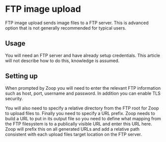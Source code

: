 # FTP image upload

FTP image upload sends image files to a FTP server. This is advanced option that is not generally recommended for typical users.

## Usage

You will need an FTP server and have already setup credentials. This article will not describe how to do this, knowledge is assumed.

## Setting up

When prompted by Zoop you will need to enter the relevant FTP information such as host, port, username and password. In addition you can enable TLS security.

You will also need to specify a relative directory from the FTP root for Zoop to upload files to. Finally you need to specify a URL prefix. Zoop needs to build a URL to put in its output file so you need to define what mapping from the FTP filesystem is to a publically visible URL and enter this URL here. Zoop will prefix this on all generated URLs and add a relative path consistent with each upload files target location on the FTP server.
